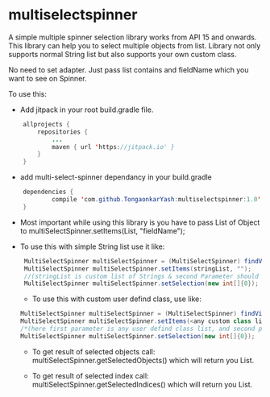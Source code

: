 # multiselectspinner

A simple multiple spinner selection library works from API 15 and onwards.
This library can help you to select multiple objects from list. Library not only supports normal String list but also supports your own custom class.
 
No need to set adapter. Just pass list contains and fieldName which you want to see on Spinner.

 
To use this:

- Add jitpack in your root build.gradle file.
```java
	allprojects {
		repositories {
			...
			maven { url 'https://jitpack.io' }
		}
	}
```
 
 - add multi-select-spinner dependancy in your build.gradle
```java 
 	dependencies {
	        compile 'com.github.TongaonkarYash:multiselectspinner:1.0'
	}
 ```
- Most important while using this library is you have to pass List of Object to multiSelectSpinner.setItems(List<Object>, "fieldName");
 
- To use this with simple String list use it like:
```java
 MultiSelectSpinner multiSelectSpinner = (MultiSelectSpinner) findViewById(R.id.optionSpinner);
 MultiSelectSpinner multiSelectSpinner.setItems(stringList, ""); 
 //(stringList is custom list of Strings & second Parameter should be left blank).
 MultiSelectSpinner multiSelectSpinner.setSelection(new int[]{0});
 ```
 
 - To use this with custom user defind class, use like: 
 ```java
 MultiSelectSpinner multiSelectSpinner = (MultiSelectSpinner) findViewById(R.id.optionSpinner);
 MultiSelectSpinner multiSelectSpinner.setItems(<any custom class list>, "id"); 
 /*(here first parameter is any user defind class list, and second parameter is the field from that class which you want to see in Spinner textView, which is in this case "id")*/
 MultiSelectSpinner multiSelectSpinner.setSelection(new int[]{0});
```

- To get result of selected objects call:
multiSelectSpinner.getSelectedObjects() which will return you List<Object>.
 
 - To get result of selected index call:
 multiSelectSpinner.getSelectedIndices() which will return you List<Integer>.
 
 
